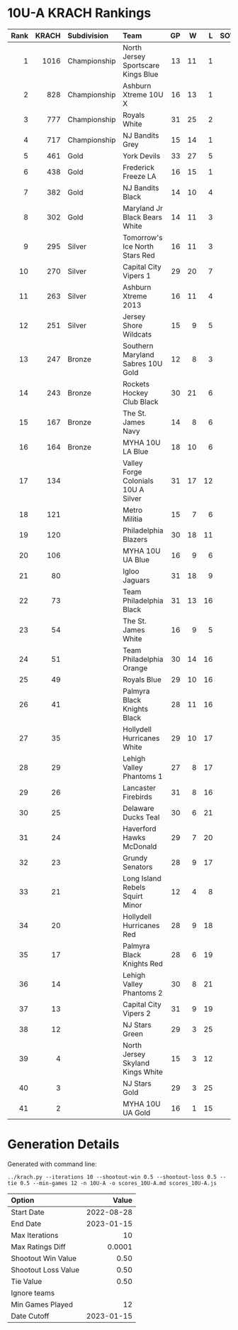 # 10U-A KRACH Rankings
Rank|KRACH|Subdivision|Team|GP|W|L|SOW|SOL|T|SoS
---:|---:|:---|:---|---:|---:|---:|---:|---:|---:|---:
1|1016|Championship|North Jersey Sportscare Kings Blue|13|11|1|1|0|0|302
2|828|Championship|Ashburn Xtreme 10U X|16|13|1|1|1|0|270
3|777|Championship|Royals White|31|25|2|3|1|0|245
4|717|Championship|NJ Bandits Grey|15|14|1|0|0|0|129
5|461|Gold|York Devils|33|27|5|0|1|0|148
6|438|Gold|Frederick Freeze LA|16|15|1|0|0|0|74
7|382|Gold|NJ Bandits Black|14|10|4|0|0|0|320
8|302|Gold|Maryland Jr Black Bears White|14|11|3|0|0|0|134
9|295|Silver|Tomorrow's Ice North Stars Red|16|11|3|0|1|1|218
10|270|Silver|Capital City Vipers 1|29|20|7|1|1|0|154
11|263|Silver|Ashburn Xtreme 2013|16|11|4|0|1|0|179
12|251|Silver|Jersey Shore Wildcats|15|9|5|1|0|0|309
13|247|Bronze|Southern Maryland Sabres 10U Gold|12|8|3|0|1|0|154
14|243|Bronze|Rockets Hockey Club Black|30|21|6|1|2|0|158
15|167|Bronze|The St. James Navy|14|8|6|0|0|0|216
16|164|Bronze|MYHA 10U LA Blue|18|10|6|0|1|1|199
17|134||Valley Forge Colonials 10U A Silver|31|17|12|0|2|0|225
18|121||Metro Militia|15|7|6|2|0|0|258
19|120||Philadelphia Blazers|30|18|11|0|1|0|186
20|106||MYHA 10U UA Blue|16|9|6|1|0|0|123
21|80||Igloo Jaguars|31|18|9|2|2|0|54
22|73||Team Philadelphia Black|31|13|16|1|1|0|170
23|54||The St. James White|16|9|5|1|1|0|33
24|51||Team Philadelphia Orange|30|14|16|0|0|0|140
25|49||Royals Blue|29|10|16|3|0|0|150
26|41||Palmyra Black Knights Black|28|11|16|1|0|0|157
27|35||Hollydell Hurricanes White|29|10|17|1|1|0|193
28|29||Lehigh Valley Phantoms 1|27|8|17|0|2|0|181
29|26||Lancaster Firebirds|31|8|16|5|2|0|137
30|25||Delaware Ducks Teal|30|6|21|1|2|0|247
31|24||Haverford Hawks McDonald|29|7|20|1|1|0|154
32|23||Grundy Senators|28|9|17|0|2|0|78
33|21||Long Island Rebels Squirt Minor|12|4|8|0|0|0|184
34|20||Hollydell Hurricanes Red|28|9|18|1|0|0|137
35|17||Palmyra Black Knights Red|28|6|19|3|0|0|149
36|14||Lehigh Valley Phantoms 2|30|8|21|0|1|0|101
37|13||Capital City Vipers 2|31|9|19|0|3|0|115
38|12||NJ Stars Green|29|3|25|1|0|0|270
39|4||North Jersey Skyland Kings White|15|3|12|0|0|0|60
40|3||NJ Stars Gold|29|3|25|0|1|0|134
41|2||MYHA 10U UA Gold|16|1|15|0|0|0|100
# Generation Details

Generated with command line:
```
../krach.py --iterations 10 --shootout-win 0.5 --shootout-loss 0.5 --tie 0.5 --min-games 12 -n 10U-A -o scores_10U-A.md scores_10U-A.js
```

| Option | Value |
| :----- | ----: |
| Start Date | 2022-08-28 |
| End Date | 2023-01-15 |
| Max Iterations | 10 |
| Max Ratings Diff | 0.0001 |
| Shootout Win Value | 0.50 |
| Shootout Loss Value | 0.50 |
| Tie Value | 0.50 |
| Ignore teams |  |
| Min Games Played | 12 |
| Date Cutoff | 2023-01-15 |


